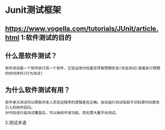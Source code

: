 Junit测试框架
====
https://www.vogella.com/tutorials/JUnit/article.html
1:软件测试的目的
----
什么是软件测试？
-----
    软件测试是一个软件执行另一个软件，它验证改代码是否导致预期状态(状态测试)或者执行预期的时间序列(行为测试)
为什么软件测试有用？
-----
    软件单元测试可以帮助开发人员验证程序的逻辑是否正确。自动运行测试有助于识别源代码更改引入的软件回归。
    对代码进行高测试覆盖后，可以继续开发功能，而无需大量手动测试。
2:测试术语
